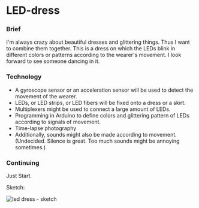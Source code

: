 # LED-dress

### Brief

I'm always crazy about beautiful dresses and glittering things. Thus I want to combine them together.
This is a dress on which the LEDs blink in different colors or patterns according to the wearer's movement.
I look forward to see someone dancing in it.

### Technology

- A gyroscope sensor or an acceleration sensor will be used to detect the movement of the wearer.
- LEDs, or LED strips, or LED fibers will be fixed onto a dress or a skirt. 
- Multiplexers might be used to connect a large amount of LEDs.
- Programming in Arduino to define colors and glittering pattern of LEDs according to signals of movement.
- Time-lapse photography
- Additionally, sounds might also be made according to movement. (Undecided. Silence is great. Too much sounds might be annoying sometimes.)

### Continuing

Just Start.

Sketch:

![led dress - sketch](https://cloud.githubusercontent.com/assets/23609156/23991460/b59e5536-09f6-11e7-823c-9412d0168fff.jpg)

